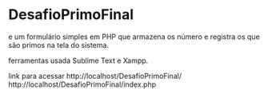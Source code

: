 # DesafioPrimoFinal
e um formulário simples em PHP que armazena os número e registra os que são primos na tela do sistema.

ferramentas usada Sublime Text e Xampp.

link para acessar
http://localhost/DesafioPrimoFinal/
http://localhost/DesafioPrimoFinal/index.php
